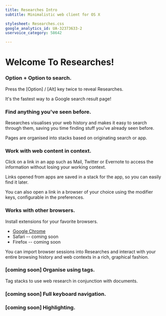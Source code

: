 ```yaml
---
title: Researches Intro
subtitle: Minimalistic web client for OS X

stylesheet: Researches.css
google_analytics_id: UA-32373633-2
uservoice_category: 58642

---
```


# Welcome To Researches!
<!-- ## Page subtitle -->


### Option + Option to search.

Press the [Option] / [Alt] key twice to reveal Researches. 

It's the fastest way to a Google search result page!


### Find anything you've seen before.

Researches visualises your web history and makes it easy to search through them, saving you time finding stuff you've already seen before.

Pages are organised into stacks based on originating search or app.


### Work with web content in context.

Click on a link in an app such as Mail, Twitter or Evernote to access the information without losing your working context. 

Links opened from apps are saved in a stack for the app, so you can easily find it later.

You can also open a link in a browser of your choice using the modifier keys, configurable in the preferences.


### Works with other browsers.

Install extensions for your favorite browsers.

- [Google Chrome](/researches/extensions/chrome)
- Safari -- coming soon
- Firefox -- coming soon

You can import browser sessions into Researches and interact with your entire browsing history and web contexts in a rich, graphical fashion.


### [coming soon] Organise using tags.

Tag stacks to use web research in conjunction with documents.


### [coming soon] Full keyboard navigation.


### [coming soon] Highlighting.
